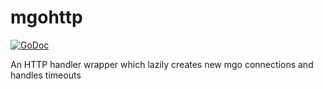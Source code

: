 # mgohttp

[![GoDoc](https://godoc.org/github.com/Clever/mgohttp?status.svg)](https://godoc.org/github.com/Clever/mgohttp)

An HTTP handler wrapper which lazily creates new mgo connections and handles timeouts


